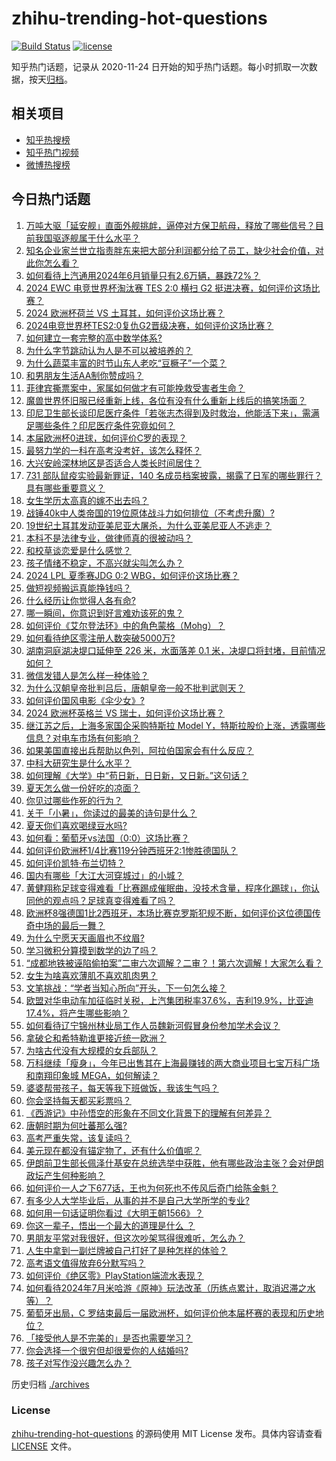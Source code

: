 # zhihu-trending-hot-questions

[![Build Status](https://github.com/justjavac/zhihu-trending-hot-questions/workflows/ci/badge.svg?branch=master)](https://github.com/justjavac/zhihu-trending-hot-questions/actions)
[![license](https://img.shields.io/github/license/justjavac/zhihu-trending-hot-questions)](https://github.com/justjavac/zhihu-trending-hot-questions/blob/master/LICENSE)

知乎热门话题，记录从 2020-11-24
日开始的知乎热门话题。每小时抓取一次数据，按天[归档](./archives)。

## 相关项目

- [知乎热搜榜](https://github.com/justjavac/zhihu-trending-top-search)
- [知乎热门视频](https://github.com/justjavac/zhihu-trending-hot-video)
- [微博热搜榜](https://github.com/justjavac/weibo-trending-hot-search)

## 今日热门话题

<!-- BEGIN -->
<!-- 最后更新时间 Sun Jul 07 2024 07:18:12 GMT+0800 (China Standard Time) -->

1. [万吨大驱「延安舰」直面外舰挑衅，逼停对方保卫航母，释放了哪些信号？目前我国驱逐舰属于什么水平？](https://www.zhihu.com/question/660895313)
1. [知名企业家兰世立指责胖东来把大部分利润都分给了员工，缺少社会价值，对此你怎么看？](https://www.zhihu.com/question/660921714)
1. [如何看待上汽通用2024年6月销量只有2.6万辆，暴跌72%？](https://www.zhihu.com/question/660816929)
1. [2024 EWC 电竞世界杯淘汰赛 TES 2:0 横扫 G2 挺进决赛，如何评价这场比赛？](https://www.zhihu.com/question/660932423)
1. [2024 欧洲杯荷兰 VS 土耳其，如何评价这场比赛？](https://www.zhihu.com/question/660706882)
1. [2024电竞世界杯TES2:0复仇G2晋级决赛，如何评价这场比赛？](https://www.zhihu.com/question/660932489)
1. [如何建立一套完整的高中数学体系?](https://www.zhihu.com/question/660660071)
1. [为什么字节跳动认为人是不可以被培养的？](https://www.zhihu.com/question/655436614)
1. [为什么蔬菜丰富的时节山东人老吃“豆橛子”一个菜？](https://www.zhihu.com/question/660661599)
1. [和男朋友生活AA制你赞成吗？](https://www.zhihu.com/question/660701532)
1. [菲律宾撕票案中，家属如何做才有可能挽救受害者生命？](https://www.zhihu.com/question/660791903)
1. [魔兽世界怀旧服已经重新上线，各位有没有什么重新上线后的搞笑场面？](https://www.zhihu.com/question/660340763)
1. [印尼卫生部长谈印尼医疗条件「若张志杰得到及时救治，他能活下来」，需满足哪些条件？印尼医疗条件究竟如何？](https://www.zhihu.com/question/660713859)
1. [本届欧洲杯0进球，如何评价C罗的表现？](https://www.zhihu.com/question/660866244)
1. [最努力学的一科在高考没考好，该怎么释怀？](https://www.zhihu.com/question/660837398)
1. [大兴安岭深林地区是否适合人类长时间居住？](https://www.zhihu.com/question/357661555)
1. [731 部队鼠疫实验最新罪证，140 名成员档案披露，揭露了日军的哪些罪行？具有哪些重要意义？](https://www.zhihu.com/question/660879188)
1. [女生学历太高真的嫁不出去吗？](https://www.zhihu.com/question/660252912)
1. [战锤40k中人类帝国的19位原体战斗力如何排位（不考虑升魔）?](https://www.zhihu.com/question/610445277)
1. [19世纪土耳其发动亚美尼亚大屠杀，为什么亚美尼亚人不逃走？](https://www.zhihu.com/question/424543184)
1. [本科不是法律专业，做律师真的很被动吗？](https://www.zhihu.com/question/660327906)
1. [和校草谈恋爱是什么感觉？](https://www.zhihu.com/question/452832066)
1. [孩子情绪不稳定，不高兴就尖叫怎么办？](https://www.zhihu.com/question/659307397)
1. [2024 LPL 夏季赛JDG 0:2 WBG，如何评价这场比赛？](https://www.zhihu.com/question/660908750)
1. [做短视频搬运真能挣钱吗？](https://www.zhihu.com/question/387981295)
1. [什么经历让你觉得人各有命?](https://www.zhihu.com/question/657312747)
1. [哪一瞬间，你意识到好言难劝该死的鬼？](https://www.zhihu.com/question/652415549)
1. [如何评价《艾尔登法环》中的角色蒙格（Mohg）？](https://www.zhihu.com/question/659803977)
1. [如何看待绝区零注册人数突破5000万?](https://www.zhihu.com/question/660908290)
1. [湖南洞庭湖决堤口延伸至 226 米，水面落差 0.1 米，决堤口将封堵，目前情况如何？](https://www.zhihu.com/question/660838142)
1. [微信发错人是怎么样一种体验？](https://www.zhihu.com/question/32087879)
1. [为什么汉朝皇帝批判吕后，唐朝皇帝一般不批判武则天？](https://www.zhihu.com/question/655269301)
1. [如何评价国风电影《伞少女》?](https://www.zhihu.com/question/660750034)
1. [2024 欧洲杯英格兰 VS 瑞士，如何评价这场比赛？](https://www.zhihu.com/question/660706870)
1. [继江苏之后，上海多家国企采购特斯拉 Model Y，特斯拉股价上涨，透露哪些信息？对电车市场有何影响？](https://www.zhihu.com/question/660876951)
1. [如果美国直接出兵帮助以色列，阿拉伯国家会有什么反应？](https://www.zhihu.com/question/660608101)
1. [中科大研究生是什么水平？](https://www.zhihu.com/question/323222088)
1. [如何理解《大学》中“苟日新，日日新，又日新。”这句话？](https://www.zhihu.com/question/32285889)
1. [夏天怎么做一份好吃的凉面？](https://www.zhihu.com/question/31020841)
1. [你见过哪些作死的行为？](https://www.zhihu.com/question/626496909)
1. [关于「小暑」，你读过的最美的诗句是什么？](https://www.zhihu.com/question/660518825)
1. [夏天你们喜欢喝绿豆水吗?](https://www.zhihu.com/question/659592687)
1. [如何看：葡萄牙vs法国（0:0）这场比赛？](https://www.zhihu.com/question/660861044)
1. [如何评价欧洲杯1/4比赛119分钟西班牙2:1惨胜德国队？](https://www.zhihu.com/question/660852496)
1. [如何评价凯特·布兰切特？](https://www.zhihu.com/question/278175476)
1. [国内有哪些「大江大河穿城过」的小城？](https://www.zhihu.com/question/660620451)
1. [黄健翔称足球变得难看「比赛踢成催眠曲，没技术含量，程序化踢球」，你认同他的观点吗？足球真变得难看了吗？](https://www.zhihu.com/question/660894648)
1. [欧洲杯8强德国1比2西班牙，本场比赛克罗斯犯规不断，如何评价这位德国传奇中场的最后一舞？](https://www.zhihu.com/question/660852715)
1. [为什么宁愿天天画眉也不纹眉?](https://www.zhihu.com/question/360168698)
1. [学习微积分算摸到数学的边了吗？](https://www.zhihu.com/question/660106766)
1. [“成都地铁被诬陷偷拍案”二审六次调解？二审？！第六次调解！大家怎么看？](https://www.zhihu.com/question/660918763)
1. [女生为啥喜欢薄肌不喜欢肌肉男？](https://www.zhihu.com/question/631267982)
1. [文笔挑战：“学者当知心所向”开头，下一句怎么接？](https://www.zhihu.com/question/659943367)
1. [欧盟对华电动车加征临时关税，上汽集团税率37.6%，吉利19.9%，比亚迪17.4%，将产生哪些影响？](https://www.zhihu.com/question/660809940)
1. [如何看待辽宁锦州林业局工作人员魏新河假冒身份参加学术会议？](https://www.zhihu.com/question/660709198)
1. [拿破仑和希特勒谁更接近统一欧洲？](https://www.zhihu.com/question/315082705)
1. [为啥古代没有大规模的女兵部队？](https://www.zhihu.com/question/660759305)
1. [万科继续「瘦身」，今年已出售其在上海最赚钱的两大商业项目七宝万科广场和南翔印象城 MEGA，如何解读？](https://www.zhihu.com/question/660838596)
1. [婆婆帮带孩子，每天等我下班做饭，我该生气吗？](https://www.zhihu.com/question/660792147)
1. [你会坚持每天都买彩票吗？](https://www.zhihu.com/question/399153077)
1. [《西游记》中孙悟空的形象在不同文化背景下的理解有何差异？](https://www.zhihu.com/question/655901069)
1. [唐朝时期为何吐蕃那么强?](https://www.zhihu.com/question/37559767)
1. [高考严重失常，该复读吗？](https://www.zhihu.com/question/660665913)
1. [美元现在都没有锚定物了，还有什么价值呢？](https://www.zhihu.com/question/660567820)
1. [伊朗前卫生部长佩泽什基安在总统选举中获胜，他有哪些政治主张？会对伊朗政坛产生何种影响？](https://www.zhihu.com/question/660881723)
1. [如何评价一人之下677话，王也为何死也不传风后奇门给陈金魁？](https://www.zhihu.com/question/660789539)
1. [有多少人大学毕业后，从事的并不是自己大学所学的专业?](https://www.zhihu.com/question/660750876)
1. [如何用一句话证明你看过《大明王朝1566》？](https://www.zhihu.com/question/659012272)
1. [你这一辈子，悟出一个最大的道理是什么 ？](https://www.zhihu.com/question/658136409)
1. [男朋友平常对我很好，但这次吵架骂得很难听，怎么办？](https://www.zhihu.com/question/660652817)
1. [人生中拿到一副烂牌被自己打好了是种怎样的体验？](https://www.zhihu.com/question/42041029)
1. [高考语文值得放弃6分默写吗？](https://www.zhihu.com/question/416068288)
1. [如何评价《绝区零》PlayStation端流水表现？](https://www.zhihu.com/question/660796764)
1. [如何看待2024年7月米哈游《原神》玩法改革（历练点累计，取消迟滞之水等）？](https://www.zhihu.com/question/660819469)
1. [葡萄牙出局，C 罗结束最后一届欧洲杯，如何评价他本届杯赛的表现和历史地位？](https://www.zhihu.com/question/660866337)
1. [「接受他人是不完美的」是否也需要学习？](https://www.zhihu.com/question/660751191)
1. [你会选择一个很穷但却很爱你的人结婚吗?](https://www.zhihu.com/question/658094954)
1. [孩子对写作没兴趣怎么办？](https://www.zhihu.com/question/659037033)

<!-- END -->

历史归档 [./archives](./archives)

### License

[zhihu-trending-hot-questions](https://github.com/justjavac/zhihu-trending-hot-questions)
的源码使用 MIT License 发布。具体内容请查看 [LICENSE](./LICENSE) 文件。
